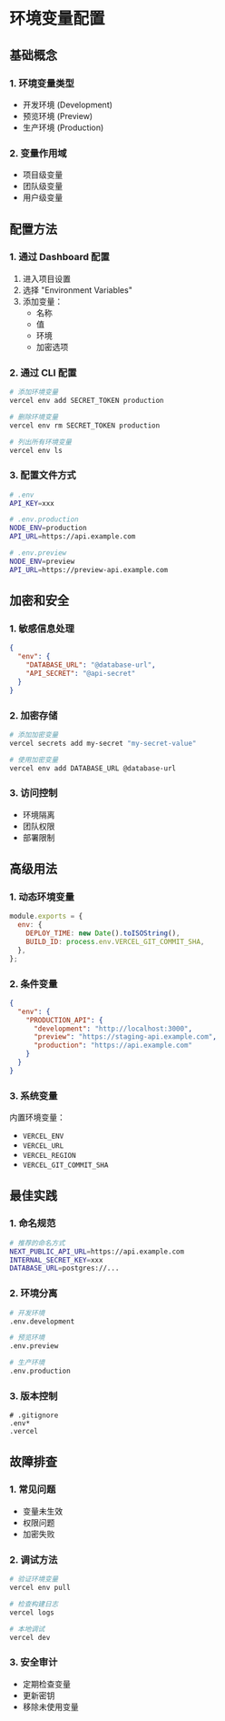 # 环境变量配置

## 基础概念

### 1. 环境变量类型

- 开发环境 (Development)
- 预览环境 (Preview)
- 生产环境 (Production)

### 2. 变量作用域

- 项目级变量
- 团队级变量
- 用户级变量

## 配置方法

### 1. 通过 Dashboard 配置

1. 进入项目设置
2. 选择 "Environment Variables"
3. 添加变量：
   - 名称
   - 值
   - 环境
   - 加密选项

### 2. 通过 CLI 配置

```bash
# 添加环境变量
vercel env add SECRET_TOKEN production

# 删除环境变量
vercel env rm SECRET_TOKEN production

# 列出所有环境变量
vercel env ls
```

### 3. 配置文件方式

```bash
# .env
API_KEY=xxx

# .env.production
NODE_ENV=production
API_URL=https://api.example.com

# .env.preview
NODE_ENV=preview
API_URL=https://preview-api.example.com
```

## 加密和安全

### 1. 敏感信息处理

```json
{
  "env": {
    "DATABASE_URL": "@database-url",
    "API_SECRET": "@api-secret"
  }
}
```

### 2. 加密存储

```bash
# 添加加密变量
vercel secrets add my-secret "my-secret-value"

# 使用加密变量
vercel env add DATABASE_URL @database-url
```

### 3. 访问控制

- 环境隔离
- 团队权限
- 部署限制

## 高级用法

### 1. 动态环境变量

```javascript
module.exports = {
  env: {
    DEPLOY_TIME: new Date().toISOString(),
    BUILD_ID: process.env.VERCEL_GIT_COMMIT_SHA,
  },
};
```

### 2. 条件变量

```json
{
  "env": {
    "PRODUCTION_API": {
      "development": "http://localhost:3000",
      "preview": "https://staging-api.example.com",
      "production": "https://api.example.com"
    }
  }
}
```

### 3. 系统变量

内置环境变量：

- `VERCEL_ENV`
- `VERCEL_URL`
- `VERCEL_REGION`
- `VERCEL_GIT_COMMIT_SHA`

## 最佳实践

### 1. 命名规范

```bash
# 推荐的命名方式
NEXT_PUBLIC_API_URL=https://api.example.com
INTERNAL_SECRET_KEY=xxx
DATABASE_URL=postgres://...
```

### 2. 环境分离

```bash
# 开发环境
.env.development

# 预览环境
.env.preview

# 生产环境
.env.production
```

### 3. 版本控制

```gitignore
# .gitignore
.env*
.vercel
```

## 故障排查

### 1. 常见问题

- 变量未生效
- 权限问题
- 加密失败

### 2. 调试方法

```bash
# 验证环境变量
vercel env pull

# 检查构建日志
vercel logs

# 本地调试
vercel dev
```

### 3. 安全审计

- 定期检查变量
- 更新密钥
- 移除未使用变量
